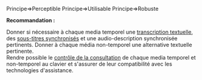 Principe=>Perceptible
Principe=>Utilisable
Principe=>Robuste

**Recommandation :**

Donner si nécessaire à chaque media temporel une [transcription textuelle](#transcription-textuelle-media-temporel), des [sous-titres synchronisés](#soustitres-synchroniss-objet-multimdia) et une audio-description synchronisée pertinents. Donner à chaque média non-temporel une alternative textuelle pertinente.  
 Rendre possible le [contrôle de la consultation](#contrle-de-la-consultation-dun-media-temporel) de chaque media temporel et non-temporel au clavier et s'assurer de leur compatibilité avec les technologies d'assistance.
